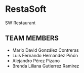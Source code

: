 # RestaSoft
SW Restaurant 


## TEAM MEMBERS

* Mario David González Contreras 
* Luis Fernando Hernández Piñón
* Alejandro Pérez Pizano
* Brenda Liliana Gutierrez Ramirez
